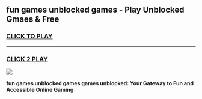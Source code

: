 
## fun games unblocked games - Play Unblocked Gmaes & Free
<h3>
<a href="https://news.freeplayer.one?title=fun_games_unblocked_games&ref=16F">CLICK TO PLAY</a></h3>
<hr>

<h3>
<a href="https://news.freeplayer.one?title=fun_games_unblocked_games&ref=16F">CLICK 2 PLAY</a>
  
</h3>

<a href="https://news.freeplayer.one?title=fun_games_unblocked_games&ref=16F/"><img src="https://clearcache.store/games.png"></a>


**fun games unblocked games games unblocked: Your Gateway to Fun and Accessible Online Gaming**
